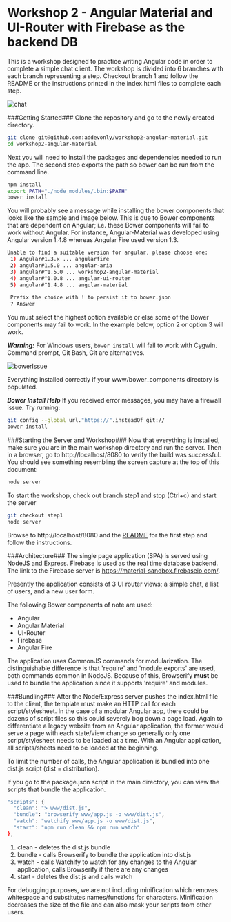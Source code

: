 # Workshop 2 - Angular Material and UI-Router with Firebase as the backend DB

This is a workshop designed to practice writing Angular code in order to complete a simple chat client. The workshop is divided into 6 branches with each branch representing a step. Checkout branch 1 and follow the README or the instructions printed in the index.html files to complete each step.

![chat](https://cloud.githubusercontent.com/assets/15114749/13079199/0b61e704-d491-11e5-9b53-5bf6f7c00d11.png)

###Getting Started###
Clone the repository and go to the newly created directory.
```bash
git clone git@github.com:addevonly/workshop2-angular-material.git
cd workshop2-angular-material
```

Next you will need to install the packages and dependencies needed to run the app. The second step exports the path so bower can be run from the command line.
```bash
npm install
export PATH="./node_modules/.bin:$PATH"
bower install
```

You will probably see a message while installing the bower components that looks like the sample and image below. This is due to Bower components that are dependent on Angular; i.e. these Bower components will fail to work without Angular. For instance, Angular-Material was developed using Angular version 1.4.8 whereas Angular Fire used version 1.3.

```bash
Unable to find a suitable version for angular, please choose one:
 1) Angular#1.3.x ... angularfire
 2) angular#1.5.0 ... angular-aria
 3) angular#^1.5.0 ... workshop2-angular-material
 4) angular#^1.0.8 ... angular-ui-router
 5) angular#^1.4.8 ... angular-material
 
 Prefix the choice with ! to persist it to bower.json
 ? Answer
```

You must select the highest option available or else some of the Bower components may fail to work. In the example below, option 2 or option 3 will work.

***Warning:*** For Windows users, ```bower install``` will fail to work with Cygwin. Command prompt, Git Bash, Git are alternatives.

![bowerIssue](https://cloud.githubusercontent.com/assets/15114749/13083353/9c007b66-d4a2-11e5-85ef-ba8f9aa5bc91.jpg)

Everything installed correctly if your www/bower_components directory is populated.

***Bower Install Help*** If you received error messages, you may have a firewall issue. Try running:
```bash
git config --global url."https://".insteadOf git://
bower install
```

###Starting the Server and Workshop###
Now that everything is installed, make sure you are in the main workshop directory and run the server. Then in a browser, go to http://localhost/8080 to verify the build was successful. You should see something resembling the screen capture at the top of this document:
```bash
node server
```

To start the workshop, check out branch step1 and stop (Ctrl+c) and start the server
```bash
git checkout step1
node server
```

Browse to http://localhost/8080 and the [README](https://github.com/addevonly/workshop2-angular-material/tree/step1) for the first step and follow the instructions.

###Architecture###
The single page application (SPA) is served using NodeJS and Express. Firebase is used as the real time database backend. The link to the Firebase server is https://material-sandbox.firebaseio.com/.

Presently the application consists of 3 UI router views; a simple chat, a list of users, and a new user form.

The following Bower components of note are used:
 - Angular
 - Angular Material
 - UI-Router
 - Firebase
 - Angular Fire

The application uses CommonJS commands for modularization. The distinguishable difference is that 'require' and 'module.exports' are used, both commands common in NodeJS. Because of this, Browserify **must** be used to bundle the application since it supports 'require' and modules.

###Bundling###
After the Node/Express server pushes the index.html file to the client, the template must make an HTTP call for each script/stylesheet. In the case of a modular Angular app, there could be dozens of script files so this could severely bog down a page load. Again to differentiate a legacy website from an Angular application, the former would serve a page with each state/view change so generally only one script/stylesheet needs to be loaded at a time. With an Angular application, all scripts/sheets need to be loaded at the beginning.

To limit the number of calls, the Angular application is bundled into one dist.js script (dist = distribution).

If you go to the package.json script in the main directory, you can view the scripts that bundle the application.
```bash
"scripts": {
  "clean": "> www/dist.js",
  "bundle": "browserify www/app.js -o www/dist.js",
  "watch": "watchify www/app.js -o www/dist.js",
  "start": "npm run clean && npm run watch"
},
```
1. clean - deletes the dist.js bundle
2. bundle - calls Browserify to bundle the application into dist.js
3. watch - calls Watchify to watch for any changes to the Angular application, calls Browserify if there are any changes
4. start - deletes the dist.js and calls watch

For debugging purposes, we are not including minification which removes whitespace and substitutes names/functions for characters. Minification decreases the size of the file and can also mask your scripts from other users.
